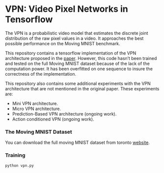 # VPN: Video Pixel Networks in Tensorflow 
The VPN is a probabilistic video model that estimates the discrete joint distribution of the raw pixel values in a video. It approaches the best possible performance on the Moving MNIST benchmark. 

This repository contains a tensorflow implementation of the VPN architecture proposed in the [paper](https://arxiv.org/abs/1610.00527). However, this code hasn’t been trained and tested on the full Moving MNIST dataset because of the lack of the computation power. It has been overfitted on one sequence to insure the correctness of the implementation. 

This repository also contains some additional experiments with the VPN architecture that are not mentioned in the original paper. These experiments are:
* Mini VPN architecture.
* Micro VPN architecture.
* Prediction-Based VPN architecture (ongoing work).
* Action conditioned VPN (ongoing work).

### The Moving MNIST Dataset
You can download the full moving MNIST dataset from toronto [website](http://www.cs.toronto.edu/~nitish/unsupervised_video/). 

### Training
```
python vpn.py
```
